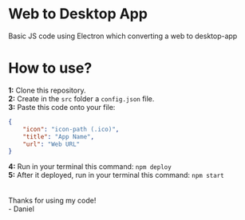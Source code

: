 # Web to Desktop App

Basic JS code using Electron which converting a web to desktop-app

# How to use?

**1:** Clone this repository.
<br>
**2:** Create in the `src` folder a `config.json` file.
<br>
**3:** Paste this code onto your file:
```json
{
    "icon": "icon-path (.ico)",
    "title": "App Name",
    "url": "Web URL"
}
```
**4:** Run in your terminal this command: `npm deploy`
<br>
**5:** After it deployed, run in your terminal this command: `npm start`
<br>
<br>
<br>
Thanks for using my code!
<br>- Daniel